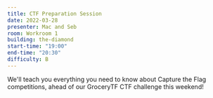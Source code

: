 ```yaml
---
title: CTF Preparation Session
date: 2022-03-28
presenter: Mac and Seb
room: Workroom 1
building: the-diamond
start-time: "19:00"
end-time: "20:30"
difficulty: B
---
```


We'll teach you everything you need to know about Capture the Flag competitions, ahead of our GroceryTF CTF challenge this weekend!
